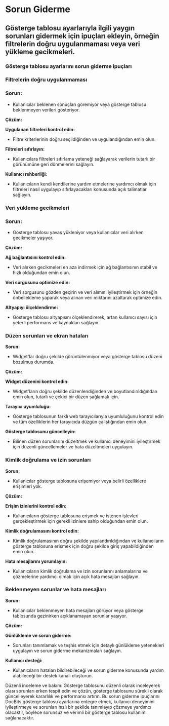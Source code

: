 # Sorun Giderme

## Gösterge tablosu ayarlarıyla ilgili yaygın sorunları gidermek için ipuçları ekleyin, örneğin filtrelerin doğru uygulanmaması veya veri yükleme gecikmeleri.

### Gösterge tablosu ayarlarını sorun giderme ipuçları

### **Filtrelerin doğru uygulanmaması**&#x20;

### **Sorun:**&#x20;

* Kullanıcılar beklenen sonuçları göremiyor veya gösterge tablosu beklenmeyen verileri gösteriyor.

**Çözüm:**

**Uygulanan filtreleri kontrol edin:**&#x20;

* Filtre kriterlerinin doğru seçildiğinden ve uygulandığından emin olun.

**Filtreleri sıfırlayın:**&#x20;

* Kullanıcılara filtreleri sıfırlama yeteneği sağlayarak verilerin tutarlı bir görünümüne geri dönmelerini sağlayın.

**Kullanıcı rehberliği:**&#x20;

* Kullanıcıların kendi kendilerine yardım etmelerine yardımcı olmak için filtreleri nasıl uygulayıp sıfırlayacakları konusunda açık talimatlar sağlayın.

### Veri yükleme gecikmeleri&#x20;

### Sorun:&#x20;

* Gösterge tablosu yavaş yükleniyor veya kullanıcılar veri alırken gecikmeler yaşıyor.

**Çözüm:**

**Ağ bağlantısını kontrol edin:**&#x20;

* Veri alırken gecikmeleri en aza indirmek için ağ bağlantısının stabil ve hızlı olduğundan emin olun.&#x20;

**Veri sorgusunu optimize edin:**&#x20;

* Veri sorgusunu gözden geçirin ve veri alımını iyileştirmek için örneğin önbellekleme yaparak veya alınan veri miktarını azaltarak optimize edin.

**Altyapıyı ölçeklendirme:**&#x20;

* Gösterge tablosu altyapısını ölçeklendirerek, artan kullanıcı sayısı için yeterli performans ve kaynakları sağlayın.

### Düzen sorunları ve ekran hataları

**Sorun:**&#x20;

* Widget'lar doğru şekilde görüntülenmiyor veya gösterge tablosu düzeni bozulmuş durumda.

**Çözüm:**

**Widget düzenini kontrol edin:**&#x20;

* Widget'ların doğru şekilde düzenlendiğinden ve boyutlandırıldığından emin olun, tutarlı ve çekici bir düzen sağlamak için.

**Tarayıcı uyumluluğu:**&#x20;

* Gösterge tablosunun farklı web tarayıcılarıyla uyumluluğunu kontrol edin ve tüm özelliklerin her tarayıcıda düzgün çalıştığından emin olun.

**Gösterge tablosunu güncelleyin:**&#x20;

* Bilinen düzen sorunlarını düzeltmek ve kullanıcı deneyimini iyileştirmek için düzenli güncellemeler ve hata düzeltmeleri uygulayın.

### Kimlik doğrulama ve izin sorunları

**Sorun:**&#x20;

* Kullanıcılar gösterge tablosuna erişemiyor veya belirli özelliklere erişimleri yok.

**Çözüm:**

**Erişim izinlerini kontrol edin:**&#x20;

* Kullanıcıların gösterge tablosuna erişmek ve istenen işlevleri gerçekleştirmek için gerekli izinlere sahip olduğundan emin olun.

**Kimlik doğrulamasını kontrol edin:**&#x20;

* Kimlik doğrulamasının doğru şekilde yapılandırıldığından ve kullanıcıların gösterge tablosuna erişmek için doğru şekilde giriş yapabildiğinden emin olun.

**Hata mesajlarını yorumlayın:**&#x20;

* Kullanıcıların kimlik doğrulama ve izin sorunlarını anlamalarına ve çözmelerine yardımcı olmak için açık hata mesajları sağlayın.

### Beklenmeyen sorunlar ve hata mesajları

**Sorun:**&#x20;

* Kullanıcılar beklenmeyen hata mesajları görüyor veya gösterge tablosunda gezinirken açıklanamayan sorunlar yaşıyor.

**Çözüm:**

**Günlükleme ve sorun giderme:**&#x20;

* Sorunları tanımlamak ve teşhis etmek için detaylı günlükleme yetenekleri uygulayın ve sorun giderme mekanizmaları sağlayın.

**Kullanıcı desteği:**&#x20;

* Kullanıcıların hataları bildirebileceği ve sorun giderme konusunda yardım alabileceği bir destek kanalı oluşturun.



Düzenli inceleme ve bakım: Gösterge tablosunu düzenli olarak inceleyerek olası sorunları erken tespit edin ve çözün, gösterge tablosunu sürekli olarak güncelleyerek kararlılık ve performansı artırın. Bu sorun giderme ipuçlarını DocBits gösterge tablosu ayarlarına entegre etmek, kullanıcı deneyimini iyileştirmeye ve sorunları hızlı bir şekilde tanımlayıp çözmeye yardımcı olacaktır, böylece sorunsuz ve verimli bir gösterge tablosu kullanımı sağlanacaktır.
